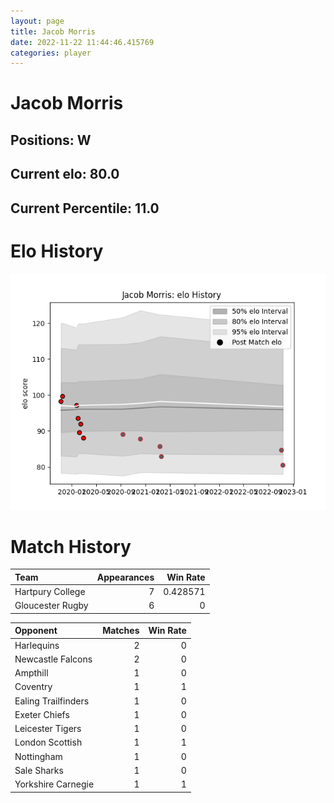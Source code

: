 ```yaml
---  
layout: page  
title: Jacob Morris  
date: 2022-11-22 11:44:46.415769  
categories: player  
---
```

# Jacob Morris

## Positions: W

## Current elo: 80.0

## Current Percentile: 11.0

# Elo History


![elo history](history_JacobMorris.png)
# Match History


| Team             |   Appearances |   Win Rate |
|:-----------------|--------------:|-----------:|
| Hartpury College |             7 |   0.428571 |
| Gloucester Rugby |             6 |   0        |

| Opponent            |   Matches |   Win Rate |
|:--------------------|----------:|-----------:|
| Harlequins          |         2 |          0 |
| Newcastle Falcons   |         2 |          0 |
| Ampthill            |         1 |          0 |
| Coventry            |         1 |          1 |
| Ealing Trailfinders |         1 |          0 |
| Exeter Chiefs       |         1 |          0 |
| Leicester Tigers    |         1 |          0 |
| London Scottish     |         1 |          1 |
| Nottingham          |         1 |          0 |
| Sale Sharks         |         1 |          0 |
| Yorkshire Carnegie  |         1 |          1 |